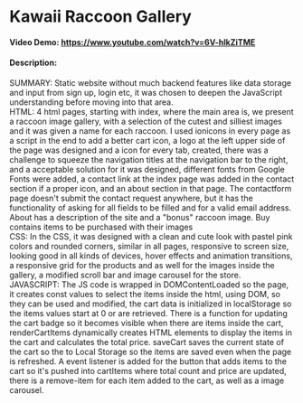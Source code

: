 # Kawaii Raccoon Gallery
#### Video Demo:  <https://www.youtube.com/watch?v=6V-hlkZiTME>
#### Description:

SUMMARY:
    Static website without much backend features like data storage and input from sign up, login etc, it was chosen to deepen the JavaScript understanding before moving into that area.  
HTML:
    4 html pages, starting with index, where the main area is, we present a raccoon image gallery, with a selection of the cutest and silliest images and it was given a name for each raccoon. I used ionicons in every page as a script in the end to add a better cart icon, a logo at the left upper side of the page was designed and a icon for every tab, created, there was a challenge to squeeze the navigation titles at the navigation bar to the right, and a acceptable solution for it was designed, different fonts from Google Fonts were added, a contact link at the index page was added in the contact section if a proper icon, and an about section in that page. The contactform page doesn't submit the contact request anywhere, but it has the functionality of asking for all fields to be filled and for a valid email address. About has a description of the site and a "bonus" raccoon image. Buy contains items to be purchased with their images  
CSS:
    In the CSS, it was designed with a clean and cute look with pastel pink colors and rounded corners, similar in all pages, responsive to screen size, looking good in all kinds of devices, hover effects and animation transitions, a responsive grid for the products and as well for the images inside the gallery, a modified scroll bar and image carousel for the store.  
JAVASCRIPT:
    The JS code is wrapped in DOMContentLoaded so the page, it creates const values to select the items inside the html, using DOM, so they can be used and modified, the cart data is initialized in localStorage so the items values start at 0 or are retrieved. There is a function for updating the cart badge so it becomes visible when there are items inside the cart, renderCartItems dynamically creates HTML elements to display the items in the cart and calculates the total price. saveCart saves the current state of the cart so the to Local Storage so the items are saved even when the page is refreshed. A event listener is added for the button that adds items to the cart so it's pushed into cartItems where total count and price are updated, there is a remove-item for each item added to the cart, as well as a image carousel.

